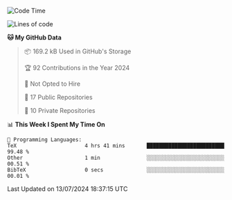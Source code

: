 <!--START_SECTION:waka-->
![Code Time](http://img.shields.io/badge/Code%20Time-967%20hrs%205%20mins-blue)

![Lines of code](https://img.shields.io/badge/From%20Hello%20World%20I%27ve%20Written-213.2%20thousand%20lines%20of%20code-blue)

**🐱 My GitHub Data** 

> 📦 169.2 kB Used in GitHub's Storage 
 > 
> 🏆 92 Contributions in the Year 2024
 > 
> 🚫 Not Opted to Hire
 > 
> 📜 17 Public Repositories 
 > 
> 🔑 10 Private Repositories 
 > 
📊 **This Week I Spent My Time On** 

```text
💬 Programming Languages: 
TeX                      4 hrs 41 mins       █████████████████████████   99.48 % 
Other                    1 min               ░░░░░░░░░░░░░░░░░░░░░░░░░   00.51 % 
BibTeX                   0 secs              ░░░░░░░░░░░░░░░░░░░░░░░░░   00.01 % 
```


 Last Updated on 13/07/2024 18:37:15 UTC
<!--END_SECTION:waka-->
